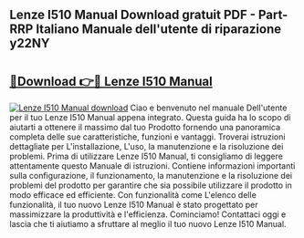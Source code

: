## Lenze I510 Manual Download gratuit PDF - Part-RRP Italiano Manuale dell'utente di riparazione y22NY

# <h2><a href="http://dfbtxp.blite.top/?on=Lenze+I510+Manual">🔗Download 👉🔴 Lenze I510 Manual</a></h2>

[![Lenze I510 Manual download](https://i.imgur.com/lujVjoI.png)](http://dfbtxp.blite.top/?on=Lenze+I510+Manual)
Ciao e benvenuto nel manuale Dell'utente per il tuo Lenze I510 Manual appena integrato. Questa guida ha lo scopo di aiutarti a ottenere il massimo dal tuo Prodotto fornendo una panoramica completa delle sue caratteristiche, funzioni e vantaggi. Troverai istruzioni dettagliate per L'installazione, L'uso, la manutenzione e la risoluzione dei problemi. Prima di utilizzare Lenze I510 Manual, ti consigliamo di leggere attentamente questo Manuale di istruzioni. Contiene informazioni importanti sulla configurazione, il funzionamento, la manutenzione e la risoluzione dei problemi del prodotto per garantire che sia possibile utilizzare il prodotto in modo efficace ed efficiente. Con funzionalità come L'elenco delle funzionalità, il tuo nuovo Lenze I510 Manual è stato progettato per massimizzare la produttività e l'efficienza. Cominciamo! Contattaci oggi e lascia che ti aiutiamo a sfruttare al meglio il tuo nuovo Lenze I510 Manual.
